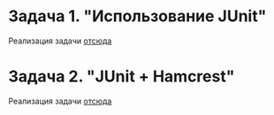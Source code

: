 # Задача 1. "Использование JUnit"
Реализация задачи [отсюда](https://github.com/netology-code/jd-homeworks/tree/master/junit/task1)
# Задача 2. "JUnit + Hamcrest"
Реализация задачи [отсюда](https://github.com/netology-code/jd-homeworks/tree/master/junit/task2)
